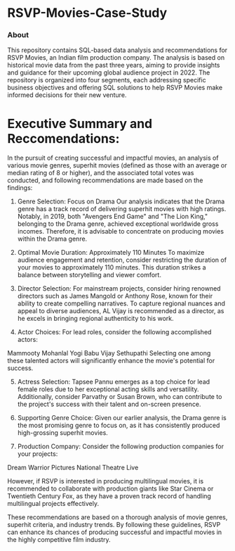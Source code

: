 # RSVP-Movies-Case-Study

### About
This repository contains SQL-based data analysis and recommendations for RSVP Movies, an Indian film production company. The analysis is based on historical movie data from the past three years, aiming to provide insights and guidance for their upcoming global audience project in 2022. 
The repository is organized into four segments, each addressing specific business objectives and offering SQL solutions to help RSVP Movies make informed decisions for their new venture.

# Executive Summary and Reccomendations: 

In the pursuit of creating successful and impactful movies, an analysis of various movie genres, superhit movies (defined as those with an average or median rating of 8 or higher), and the associated total votes was conducted, and following recommendations are made based on the findings:

1. Genre Selection: Focus on Drama
Our analysis indicates that the Drama genre has a track record of delivering superhit movies with high ratings. Notably, in 2019, both "Avengers End Game" and "The Lion King," belonging to the Drama genre, achieved exceptional worldwide gross incomes. Therefore, it is advisable to concentrate on producing movies within the Drama genre.

2. Optimal Movie Duration: Approximately 110 Minutes
To maximize audience engagement and retention, consider restricting the duration of your movies to approximately 110 minutes. This duration strikes a balance between storytelling and viewer comfort.

3. Director Selection:
For mainstream projects, consider hiring renowned directors such as James Mangold or Anthony Rose, known for their ability to create compelling narratives.
To capture regional nuances and appeal to diverse audiences, AL Vijay is recommended as a director, as he excels in bringing regional authenticity to his work.

4. Actor Choices:
For lead roles, consider the following accomplished actors:

  Mammooty
  Mohanlal
  Yogi Babu
  Vijay Sethupathi
Selecting one among these talented actors will significantly enhance the movie's potential for success.

5. Actress Selection:
Tapsee Pannu emerges as a top choice for lead female roles due to her exceptional acting skills and versatility. Additionally, consider Parvathy or Susan Brown, who can contribute to the project's success with their talent and on-screen presence.

6. Supporting Genre Choice:
Given our earlier analysis, the Drama genre is the most promising genre to focus on, as it has consistently produced high-grossing superhit movies.

7. Production Company:
Consider the following production companies for your projects:

  Dream Warrior Pictures
  National Theatre Live
  
However, if RSVP is interested in producing multilingual movies, it is recommended to collaborate with production giants like Star Cinema or Twentieth Century Fox, as they have a proven track record of handling multilingual projects effectively.

These recommendations are based on a thorough analysis of movie genres, superhit criteria, and industry trends. By following these guidelines, RSVP can enhance its chances of producing successful and impactful movies in the highly competitive film industry.

